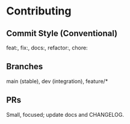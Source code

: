 # Contributing

## Commit Style (Conventional)
feat:, fix:, docs:, refactor:, chore:

## Branches
main (stable), dev (integration), feature/*

## PRs
Small, focused; update docs and CHANGELOG.
